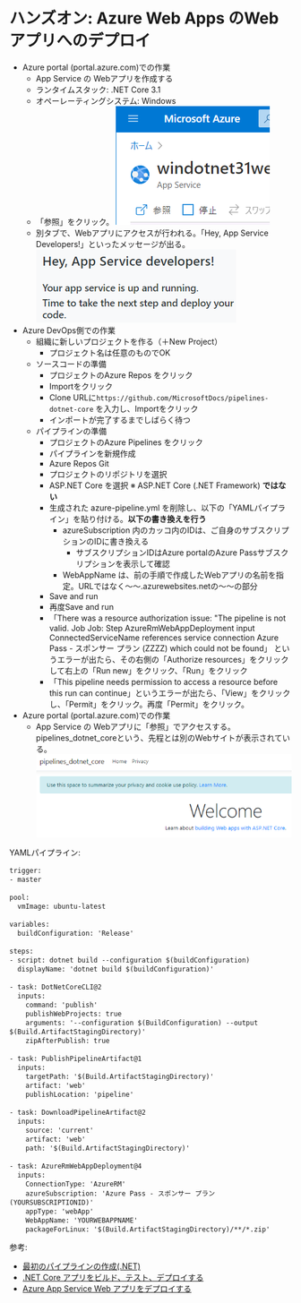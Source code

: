 
# ハンズオン: Azure Web Apps のWebアプリへのデプロイ

- Azure portal (portal.azure.com)での作業
  - App Service の Webアプリを作成する
  - ランタイムスタック: .NET Core 3.1
  - オペーレーティングシステム: Windows
  - 「参照」をクリック。
  ![](images/ss-2021-12-15-09-27-49.png)
  - 別タブで、Webアプリにアクセスが行われる。「Hey, App Service Developers!」といったメッセージが出る。
  ![](images/ss-2021-12-15-09-27-29.png)
- Azure DevOps側での作業
  - 組織に新しいプロジェクトを作る（＋New Project）
    - プロジェクト名は任意のものでOK
  - ソースコードの準備
    - プロジェクトのAzure Repos をクリック
    - Importをクリック 
    - Clone URLに`https://github.com/MicrosoftDocs/pipelines-dotnet-core` を入力し、Importをクリック
    - インポートが完了するまでしばらく待つ
  - パイプラインの準備
    - プロジェクトのAzure Pipelines をクリック
    - パイプラインを新規作成
    - Azure Repos Git
    - プロジェクトのリポジトリを選択
    - ASP.NET Core を選択 ※ ASP.NET Core (.NET Framework) **ではない**
    - 生成された azure-pipeline.yml を削除し、以下の「YAMLパイプライン」を貼り付ける。**以下の書き換えを行う**
      - azureSubscription 内のカッコ内のIDは、ご自身のサブスクリプションのIDに書き換える
        - サブスクリプションIDはAzure portalのAzure Passサブスクリプションを表示して確認
      - WebAppName は、前の手順で作成したWebアプリの名前を指定。URLではなく～～.azurewebsites.netの～～の部分
    - Save and run
    - 再度Save and run
    - 「There was a resource authorization issue: "The pipeline is not valid. Job Job: Step AzureRmWebAppDeployment input ConnectedServiceName references service connection Azure Pass - スポンサー プラン (ZZZZ) which could not be found」 というエラーが出たら、その右側の「Authorize resources」をクリックして右上の「Run new」をクリック、「Run」をクリック
    - 「This pipeline needs permission to access a resource before this run can continue」というエラーが出たら、「View」をクリックし、「Permit」をクリック。再度「Permit」をクリック。
- Azure portal (portal.azure.com)での作業
  - App Service の Webアプリに「参照」でアクセスする。pipelines_dotnet_coreという、先程とは別のWebサイトが表示されている。
  ![](images/ss-2021-12-15-09-30-09.png)

YAMLパイプライン:
```
trigger:
- master

pool:
  vmImage: ubuntu-latest

variables:
  buildConfiguration: 'Release'

steps:
- script: dotnet build --configuration $(buildConfiguration)
  displayName: 'dotnet build $(buildConfiguration)'

- task: DotNetCoreCLI@2
  inputs:
    command: 'publish'
    publishWebProjects: true
    arguments: '--configuration $(BuildConfiguration) --output $(Build.ArtifactStagingDirectory)'
    zipAfterPublish: true

- task: PublishPipelineArtifact@1
  inputs:
    targetPath: '$(Build.ArtifactStagingDirectory)'
    artifact: 'web'
    publishLocation: 'pipeline'

- task: DownloadPipelineArtifact@2
  inputs:
    source: 'current'
    artifact: 'web'
    path: '$(Build.ArtifactStagingDirectory)'

- task: AzureRmWebAppDeployment@4
  inputs:
    ConnectionType: 'AzureRM'
    azureSubscription: 'Azure Pass - スポンサー プラン(YOURSUBSCRIPTIONID)'
    appType: 'webApp'
    WebAppName: 'YOURWEBAPPNAME'
    packageForLinux: '$(Build.ArtifactStagingDirectory)/**/*.zip'
```

参考:
- [最初のパイプラインの作成(.NET)](https://docs.microsoft.com/ja-jp/azure/devops/pipelines/create-first-pipeline?view=azure-devops&tabs=tfs-2018-2%2Cbrowser%2Cnet#create-your-first-pipeline-1)
- [.NET Core アプリをビルド、テスト、デプロイする](https://docs.microsoft.com/ja-jp/azure/devops/pipelines/ecosystems/dotnet-core?view=azure-devops&tabs=dotnetfive)
- [Azure App Service Web アプリをデプロイする](https://docs.microsoft.com/ja-jp/azure/devops/pipelines/targets/webapp?view=azure-devops&tabs=yaml%2Cwindows)


